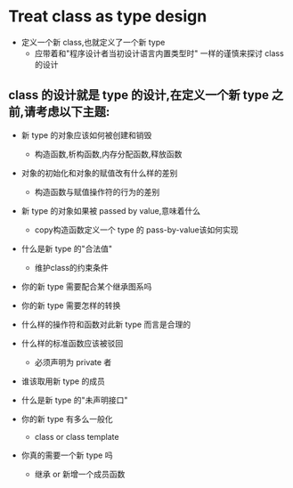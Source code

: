 # Treat class as type design
- 定义一个新 class,也就定义了一个新 type
  - 应带着和"程序设计者当初设计语言内置类型时" 一样的谨慎来探讨 class 的设计

##  class 的设计就是 type 的设计,在定义一个新 type 之前,请考虑以下主题:
- 新 type 的对象应该如何被创建和销毁
  - 构造函数,析构函数,内存分配函数,释放函数

- 对象的初始化和对象的赋值改有什么样的差别
  - 构造函数与赋值操作符的行为的差别

- 新 type 的对象如果被 passed by value,意味着什么
  - copy构造函数定义一个 type 的 pass-by-value该如何实现

- 什么是新 type 的"合法值"
  - 维护class的约束条件

- 你的新 type 需要配合某个继承图系吗

- 你的新 type 需要怎样的转换

- 什么样的操作符和函数对此新 type 而言是合理的

- 什么样的标准函数应该被驳回
  - 必须声明为 private 者

- 谁该取用新 type 的成员

- 什么是新 type 的"未声明接口"

- 你的新 type 有多么一般化
  - class or class template

- 你真的需要一个新 type 吗
  - 继承 or 新增一个成员函数

